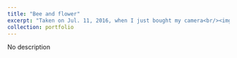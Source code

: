 ```yaml
---
title: "Bee and flower"
excerpt: "Taken on Jul. 11, 2016, when I just bought my camera<br/><img src='/images/IMG_3.jpg'>"
collection: portfolio
---
```


No description
